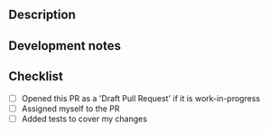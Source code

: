 ## Description
<!-- Why was this PR created? -->

## Development notes
<!-- What have you changed, and how has this been tested? -->

## Checklist

- [ ] Opened this PR as a 'Draft Pull Request' if it is work-in-progress
- [ ] Assigned myself to the PR
- [ ] Added tests to cover my changes
